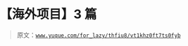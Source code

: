 # 【海外项目】3 篇

> 原文：[`www.yuque.com/for_lazy/thfiu8/vt1khz0ft7ts0fyb`](https://www.yuque.com/for_lazy/thfiu8/vt1khz0ft7ts0fyb)

